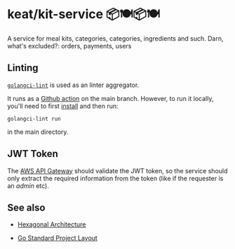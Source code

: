 # keat/kit-service 📦🍽️📦🍽️

A service for meal kits, categories, categories, ingredients and such. Darn, what's excluded?: orders, payments, users

## Linting

[`golangci-lint`](https://golangci-lint.run) is used as an linter aggregator.

It runs as a [Github action](./.github/workflows/lint.yml) on the main branch. However, to run it locally, you'll need to first [install](https://golangci-lint.run/usage/install/#local-installation) and then run:

```
golangci-lint run
```

in the main directory.

## JWT Token

The [AWS API Gateway](https://aws.amazon.com/api-gateway/) should validate the JWT token, so the service should only extract the required information from the token (like if the requester is an _admin_ etc).

## See also

- [Hexagonal Architecture](https://netflixtechblog.com/ready-for-changes-with-hexagonal-architecture-b315ec967749)

- [Go Standard Project Layout](https://github.com/golang-standards/project-layout)
